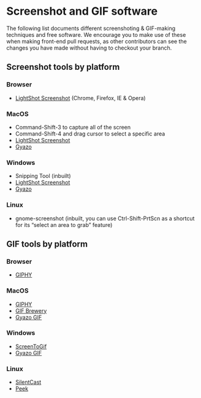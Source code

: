 # Screenshot and GIF software

The following list documents different screenshoting & GIF-making techniques and
free software. We encourage you to make use of these when making front-end pull
requests, as other contributors can see the changes you have made without having
to checkout your branch.

## Screenshot tools by platform
### Browser
- [LightShot Screenshot](https://app.prntscr.com/en/index.html) (Chrome, Firefox, IE & Opera)

### MacOS
- Command-Shift-3 to capture all of the screen
- Command-Shift-4 and drag cursor to select a specific area
- [LightShot Screenshot](https://app.prntscr.com/en/index.html)
- [Gyazo](https://gyazo.com/en)

### Windows
- Snipping Tool (inbuilt)
- [LightShot Screenshot](https://app.prntscr.com/en/index.html)
- [Gyazo](https://gyazo.com/en)

### Linux
- gnome-screenshot (inbuilt, you can use Ctrl-Shift-PrtScn as a shortcut for its “select an area to grab” feature)

## GIF tools by platform
### Browser
- [GIPHY](https://giphy.com)

### MacOS
- [GIPHY](https://giphy.com/apps/giphycapture)
- [GIF Brewery](http://gifbrewery.com/)
- [Gyazo GIF](https://gyazo.com/en)

### Windows
- [ScreenToGif](http://www.screentogif.com/)
- [Gyazo GIF](https://gyazo.com/en)

### Linux
- [SilentCast](https://github.com/colinkeenan/silentcast)
- [Peek](https://github.com/phw/peek)
